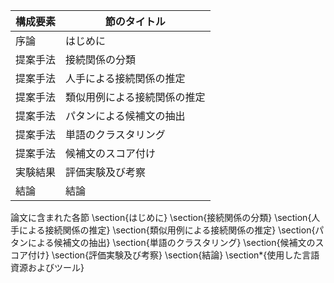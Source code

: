 構成要素 | 節のタイトル
 --- | --- 
序論 | はじめに
提案手法 | 接続関係の分類
提案手法 | 人手による接続関係の推定
提案手法 | 類似用例による接続関係の推定
提案手法 | パタンによる候補文の抽出
提案手法 | 単語のクラスタリング
提案手法 | 候補文のスコア付け
実験結果 | 評価実験及び考察
結論 | 結論

論文に含まれた各節
\section{はじめに}
\section{接続関係の分類}
\section{人手による接続関係の推定}
\section{類似用例による接続関係の推定}
\section{パタンによる候補文の抽出}
\section{単語のクラスタリング}
\section{候補文のスコア付け}
\section{評価実験及び考察}
\section{結論}
\section*{使用した言語資源およびツール}
